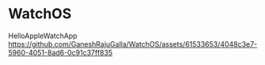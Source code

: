 # WatchOS

HelloAppleWatchApp
https://github.com/GaneshRajuGalla/WatchOS/assets/61533653/4048c3e7-5960-4051-8ad6-0c91c37ff835

